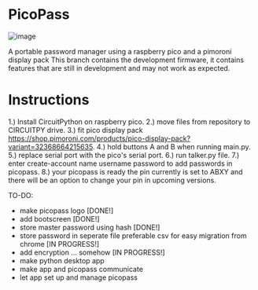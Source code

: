 # PicoPass
![image](https://user-images.githubusercontent.com/76824354/186677963-efc9114a-2035-4b4c-993d-25c11beb30ae.jpeg)

A portable password manager using a raspberry pico and a pimoroni display pack
This branch contains the development firmware, it contains features that are still in development
and may not work as expected.

# Instructions
1.) Install CircuitPython on raspberry pico.
2.) move files from repository to CIRCUITPY drive.
3.) fit pico display pack https://shop.pimoroni.com/products/pico-display-pack?variant=32368664215635.
4.) hold buttons A and B when running main.py.
5.) replace serial port with the pico's serial port.
6.) run talker.py file.
7.) enter create-account name username password to add passwords in picopass.
8.) your picopass is ready the pin currently is set to ABXY and there will be an option to change your pin in upcoming versions.

TO-DO:
  - make picopass logo  [DONE!]
  - add bootscreen [DONE!]
  - store master password using hash [DONE!]
  - store password in seperate file preferable csv for easy migration from chrome [IN PROGRESS!]
  - add encryption ... somehow [IN PROGRESS!]
  - make python desktop app 
  - make app and picopass communicate
  - let app set up and manage picopass

